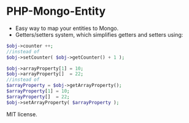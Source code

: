 PHP-Mongo-Entity
=========

* Easy way to map your entities to Mongo.
* Getters/setters system, which simplifies getters and setters using:

```php
$obj->counter ++;
//instead of 
$obj->setCounter( $obj->getCounter() + 1 );

$obj->arrayProperty[1] = 10;
$obj->arrayProperty[]  = 22;
//instead of
$arrayProperty = $obj->getArrayProperty();
$arrayProperty[1] = 10;
$arrayProperty[]  = 22;
$obj->setArrayProperty( $arrayProperty );
```

MIT license.